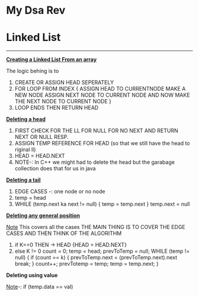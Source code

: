 # My Dsa Rev

# Linked List

****

**[Creating a Linked List From an array]()**

The logic behing is to
1. CREATE OR ASSIGN HEAD SEPERATELY
2. FOR LOOP FROM INDEX
   {
   ASSIGN HEAD TO CURRENTNODE
   MAKE A NEW NODE
   ASSIGN NEXT NODE TO CURRENT NODE
   AND NOW MAKE THE NEXT NODE TO CURRENT NODE
   }
3. LOOP ENDS THEN RETURN HEAD
   
**[Deleting a head]()**

1. FIRST CHECK FOR THE LL FOR NULL FOR NO NEXT AND RETURN NEXT OR NULL RESP.
2. ASSIGN TEMP REFERENCE FOR HEAD (so that we still have the head to riginal ll)
3. HEAD = HEAD.NEXT
4. NOTE-: In C++ we might had to delete the head but the garabage collection does that for us in java
   
**[Deleting a tail]()**

1. EDGE CASES -: one node or no node
2. temp = head
3. WHILE (temp.next ka next != null) {
   temp = temp.next
   }
   temp.next = null
   
**[Deleting any general position]()**

[Note]()
This covers all the cases
THE MAIN THING IS TO COVER THE EDGE CASES AND THEN THINK OF THE ALGORITHM
1. if K==0
THEN -> HEAD {HEAD = HEAD.NEXT}
2. else K != 0
   count = 0; temp = head; prevToTemp = null;
   WHILE (temp != null) {
   if (count == k) {
      prevToTemp.next = (prevToTemp.next).next
      break;
   }
   count++;
   prevTotemp = temp;
   temp = temp.next;
   }
   
**Deleting using value**

[Note]()-: if (temp.data == val)
